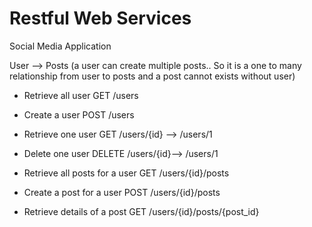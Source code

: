 #  Restful Web Services

Social Media Application

User --> Posts (a user can create multiple posts.. So it is a one to many relationship from user to posts and a post cannot exists without user)

- Retrieve all user 					GET /users
- Create a user						POST /users
- Retrieve one user 				GET /users/{id} -->  /users/1
- Delete one user					DELETE /users/{id}--> /users/1


- Retrieve all posts for a user 			GET /users/{id}/posts
- Create a post for a user 					POST /users/{id}/posts
- Retrieve details of a post				GET /users/{id}/posts/{post_id}

